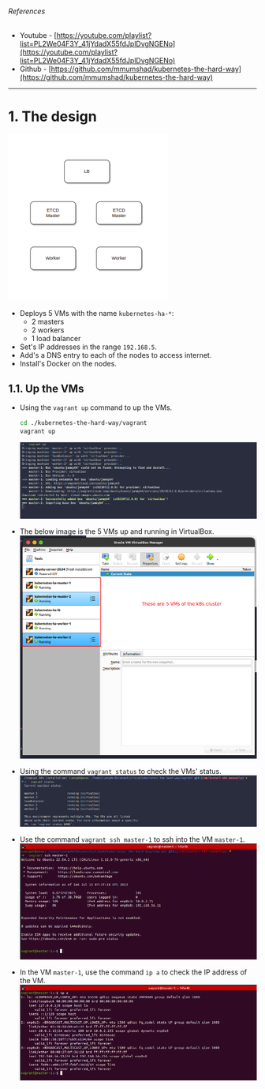 ###### References
- Youtube - [https://youtube.com/playlist?list=PL2We04F3Y_41jYdadX55fdJplDvgNGENo](https://youtube.com/playlist?list=PL2We04F3Y_41jYdadX55fdJplDvgNGENo)
- Github - [https://github.com/mmumshad/kubernetes-the-hard-way](https://github.com/mmumshad/kubernetes-the-hard-way)

<hr>

# 1. The design
![](./img/01.png)
- Deploys 5 VMs   with the name `kubernetes-ha-*`:
  - 2 masters
  - 2 workers
  - 1 load balancer
- Set's IP addresses in the range `192.168.5`.
- Add's a DNS entry to each of the nodes to access internet.
- Install's Docker on the nodes.

## 1.1. Up the VMs
- Using the `vagrant up` command to up the VMs.
  ```bash
  cd ./kubernetes-the-hard-way/vagrant
  vagrant up
  ```
  ![](./img/02.png)

- The below image is the 5 VMs up and running in VirtualBox.
  ![](./img/03.png)

- Using the command `vagrant status` to check the VMs' status.
  ![](./img/04.png)

- Use the command `vagrant ssh master-1` to ssh into the VM `master-1`.
  ![](./img/05.png)

- In the VM `master-1`, use the command `ip a` to check the IP address of the VM.
  ![](./img/06.png)
  